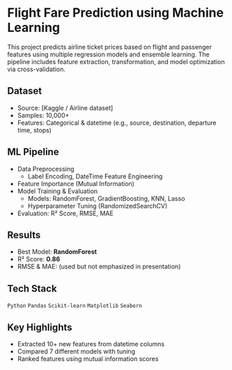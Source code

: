 # Flight Fare Prediction using Machine Learning

This project predicts airline ticket prices based on flight and passenger features using multiple regression models and ensemble learning. The pipeline includes feature extraction, transformation, and model optimization via cross-validation.

## Dataset
- Source: [Kaggle / Airline dataset]
- Samples: 10,000+
- Features: Categorical & datetime (e.g., source, destination, departure time, stops)

## ML Pipeline
- Data Preprocessing
  - Label Encoding, DateTime Feature Engineering
- Feature Importance (Mutual Information)
- Model Training & Evaluation
  - Models: RandomForest, GradientBoosting, KNN, Lasso
  - Hyperparameter Tuning (RandomizedSearchCV)
- Evaluation: R² Score, RMSE, MAE

## Results
- Best Model: **RandomForest**
- R² Score: **0.86**
- RMSE & MAE: (used but not emphasized in presentation)

## Tech Stack
`Python` `Pandas` `Scikit-learn` `Matplotlib` `Seaborn`

## Key Highlights
- Extracted 10+ new features from datetime columns
- Compared 7 different models with tuning
- Ranked features using mutual information scores
